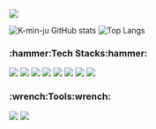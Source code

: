 <img src='https://capsule-render.vercel.app/api?type=waving&color=7490AC&height=150&section=header&text=Welcome%20to%20Min%20ju%20GitHub%20&fontSize=35&fontAlign=70&fontAlignY=36'/>


![K-min-ju GitHub stats](https://github-readme-stats.vercel.app/api?username=K-min-ju&show_icons=true&theme=nord)
![Top Langs](https://github-readme-stats.vercel.app/api/top-langs/?username=K-min-ju&layout=compact&theme=nord)


<!--<h3>:hammer:Once I've used:hammer:</h3>-->
<h3>:hammer:Tech Stacks:hammer:</h3>
<!--
<img src="https://img.shields.io/badge/java-007396?style=for-the-badge&logoColor=white"> 
<img src="https://img.shields.io/badge/MYSQL-4479A1?style=for-the-badge&logo=MYSQL&logoColor=white"> 
<img src="https://img.shields.io/badge/Oracle-F80000?style=for-the-badge&logo=Oracle&logoColor=white">
<img src="https://img.shields.io/badge/springboot-6DB33F?style=for-the-badge&logo=springboot&logoColor=white"> 
<img src="https://img.shields.io/badge/Linux-FCC624?style=for-the-badge&logo=Linux&logoColor=white"> 
<img src="https://img.shields.io/badge/amazon ec2-FF9900?style=for-the-badge&logo=amazonec2&logoColor=white">
-->
<div>
  <img class="stacks" src="https://img.shields.io/badge/Next.js-000000?style=for-the-badge&logo=Next.js&logoColor=white">
  <img class="stacks" src="https://img.shields.io/badge/React-61DAFB?style=for-the-badge&logo=React&logoColor=black"> 
  <img class="stacks" src="https://img.shields.io/badge/Redux-764ABC?style=for-the-badge&logo=Redux&logoColor=white"> 
  <img class="stacks" src="https://img.shields.io/badge/TypeScript-3178C6?style=for-the-badge&logo=TypeScript&logoColor=white"> 
  <img class="stacks" src="https://img.shields.io/badge/JavaScript-F7DF1E?style=for-the-badge&logo=JavaScript&logoColor=white"> 
  <img class="stacks" src="https://img.shields.io/badge/jquery-0769AD?style=for-the-badge&logo=jquery&logoColor=white"> 
  <img class="stacks" src="https://img.shields.io/badge/github-181717?style=for-the-badge&logo=github&logoColor=white"> 
  <img class="stacks" src="https://img.shields.io/badge/gitlab-FC6D26?style=for-the-badge&logo=gitlab&logoColor=white">
</div>
<!--
<img src="https://img.shields.io/badge/Redis-DC382D?style=for-the-badge&logo=Redis&logoColor=white"> <img src="https://img.shields.io/badge/rabbitmq-FF6600?style=for-the-badge&logo=rabbitmq&logoColor=white">
-->

<h3>:wrench:Tools:wrench:</h3>

<img src="https://img.shields.io/badge/intellij idea-000000?style=for-the-badge&logo=intellijidea&logoColor=white"> <img src="https://img.shields.io/badge/eclipse ide-2C2255?style=for-the-badge&logo=eclipseide&logoColor=white">











<!--
**k-min-ju/k-min-ju** is a ✨ _special_ ✨ repository because its `README.md` (this file) appears on your GitHub profile.

Here are some ideas to get you started:

- 🔭 I’m currently working on ...
- 🌱 I’m currently learning ...
- 👯 I’m looking to collaborate on ...
- 🤔 I’m looking for help with ...
- 💬 Ask me about ...
- 📫 How to reach me: ...
- 😄 Pronouns: ...
- ⚡ Fun fact: ...
-->
